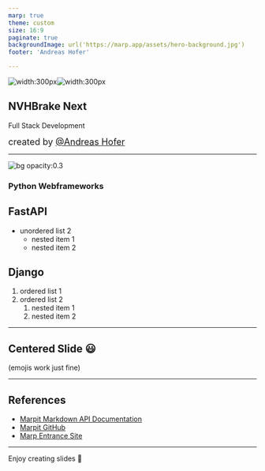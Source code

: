 ```yaml
---
marp: true
theme: custom
size: 16:9
paginate: true
backgroundImage: url('https://marp.app/assets/hero-background.jpg')
footer: 'Andreas Hofer'

---
```

<!-- _footer: "" -->

![width:300px](img/Logo.png)![width:300px](https://upload.wikimedia.org/wikipedia/commons/thumb/f/f4/BMW_logo_%28gray%29.svg/600px-BMW_logo_%28gray%29.svg.png)

## NVHBrake Next

Full Stack Development

<span style='font-size: 18px'>created by [@Andreas Hofer](https://github.com/incoggnito) </span>

---

<!-- _class: left  -->

![bg opacity:0.3](img/bg.png)


### Python Webframeworks

<div class="row">

<div class="column-6">

## FastAPI
+ unordered list 2
    + nested item 1
    + nested item 2

</div>

<div class="column-6">

## Django
1. ordered list 1
2. ordered list 2
    1. nested item 1
    2. nested item 2

</div>
</div>

---

## Centered Slide :smiley:

(emojis work just fine)


---

<!-- _footer: "" -->	

## References

+ [Marpit Markdown API Documentation](https://marpit.marp.app)
+ [Marpit GitHub](https://github.com/marp-team/marpit)
+ [Marp Entrance Site](https://marp.app)

---

Enjoy creating slides 👋
